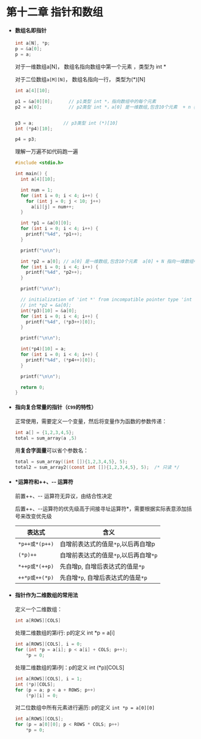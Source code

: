 # 第十二章 指针和数组



- #### 数组名即指针

  ```c
  int a[N], *p;
  p = &a[0];
  p = a;
  ```

  对于一维数组a[N]， 数组名指向数组中第一个元素 ，类型为 int *

  对于二位数组`a[M][N]`， 数组名指向一行， 类型为(*)[N]

  

  ```c
  int a[4][10];
  
  p1 = &a[0][0];      // p1类型 int *，指向数组中的每个元素   
  p2 = a[0];          // p2类型 int *，a[0] 是一维数组,包含10个元素  + n 表示一维数组中的便宜量
  
  
  p3 = a; 		    // p3类型 int (*)[10]
  int (*p4)[10];      
  
  p4 = p3;
  ```

  理解一万遍不如代码跑一遍

  ```c
  #include <stdio.h>
  
  int main() {
    int a[4][10];
  
    int num = 1;
    for (int i = 0; i < 4; i++) {
      for (int j = 0; j < 10; j++)
        a[i][j] = num++;
    }
  
    int *p1 = &a[0][0];
    for (int i = 0; i < 4; i++) {
      printf("%4d", *p1++);
    }
  
    printf("\n\n");
  
    int *p2 = a[0]; // a[0] 是一维数组,包含10个元素  a[0] + N 指向一维数组中的第N个元素
    for (int i = 0; i < 4; i++) {
      printf("%4d", *p2++);
    }
  
    printf("\n\n");
  
    // initialization of 'int *' from incompatible pointer type 'int (*)[10]'
    // int *p2 = &a[0];
    int(*p3)[10] = &a[0];
    for (int i = 0; i < 4; i++) {
      printf("%4d", (*p3++)[0]);
    }
  
    printf("\n\n");
  
    int(*p4)[10] = a;
    for (int i = 0; i < 4; i++) {
      printf("%4d", (*p4++)[0]);
    }
  
    printf("\n\n");
  
    return 0;
  }
  ```

  

- #### 指向复合常量的指针（`C99`的特性）

  正常使用，需要定义一个变量，然后将变量作为函数的参数传递：

  ```c
  int a[] = {1,2,3,4,5};
  total = sum_array(a ,5)
  ```

  用**复合字面量**可以省个参数名：

  ```c
  total = sum_array((int []){1,2,3,4,5}, 5);
  total2 = sum_array2((const int []){1,2,3,4,5}, 5);  /* 只读 */
  ```

  

- ####  *运算符和++、-- 运算符

  前置++、-- 运算符无异议，由结合性决定

  后置++、--运算符的优先级高于间接寻址运算符*，需要根据实际表意添加括号来改变优先级
  
  | 表达式         | 含义                                  |
  | -------------- | ------------------------------------- |
  | `*p++或*(p++)` | 自增前表达式的值是`*p`,以后再自增p    |
  | `(*p)++`       | 自增前表达式的值是`*p`,以后再自增`*p` |
  | `*++p或*(++p)` | 先自增p, 自增后表达式的值是`*p`       |
  | `++*p或++(*p)` | 先自增`*p`, 自增后表达式的值是`*p`    |
  
  
  
- #### 指针作为二维数组的常用法

  定义一个二维数组：

  ```c
  int a[ROWS][COLS]
  ```

  处理二维数组的第i行:  p的定义 int *p = a[i]

  ```c
  int a[ROWS][COLS], i = 0;
  for (int *p = a[i]; p < a[i] + COLS; p++);
      *p = 0;
  ```

  处理二维数组的第i列：p的定义 int (*p)[COLS]

  ```c
  int a[ROWS][COLS], i = 1;
  int (*p)[COLS];
  for (p = a; p < a + ROWS; p++)
      (*p)[i] = 0;
  ```

  对二位数组中所有元素进行遍历: p的定义 `int *p = a[0][0]`

  ```c
  int a[ROWS][COLS];
  for (p = a[0][0]; p < ROWS * COLS; p++)
      *p = 0;
  ```

  

